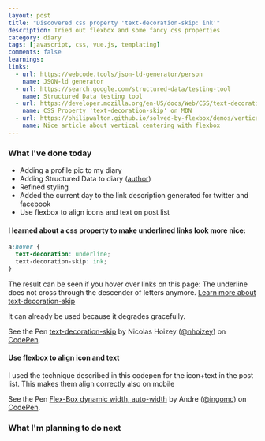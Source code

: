 ```yaml
---
layout: post
title: "Discovered css property 'text-decoration-skip: ink'"
description: Tried out flexbox and some fancy css properties
category: diary
tags: [javascript, css, vue.js, templating]
comments: false
learnings: 
links:
  - url: https://webcode.tools/json-ld-generator/person
    name: JSON-ld generator
  - url: https://search.google.com/structured-data/testing-tool
    name: Structured Data testing tool
  - url: https://developer.mozilla.org/en-US/docs/Web/CSS/text-decoration-skip
    name: CSS Property 'text-decoration-skip' on MDN
  - url: https://philipwalton.github.io/solved-by-flexbox/demos/vertical-centering/
    name: Nice article about vertical centering with flexbox
---
```


### What I've done today

* Adding a profile pic to my diary
* Adding Structured Data to diary ([author](http://schema.org/author "Author at schema.org"))
* Refined styling
* Added the current day to the link description generated for twitter and facebook
* Use flexbox to align icons and text on post list

#### I learned about a css property to make underlined links look more nice:
```css
a:hover {
  text-decoration: underline;
  text-decoration-skip: ink;
}
```

The result can be seen if you hover over links on this page: The underline does not cross through the descender of letters anymore.
[Learn more about text-decoration-skip](https://developer.mozilla.org/en-US/docs/Web/CSS/text-decoration-skip "MDN")

It can already be used because it degrades gracefully.
<p data-height="265" data-theme-id="dark" data-slug-hash="kXpyyw" data-default-tab="html,result" data-user="nhoizey" data-embed-version="2" data-pen-title="text-decoration-skip" class="codepen">See the Pen <a href="https://codepen.io/nhoizey/pen/kXpyyw/">text-decoration-skip</a> by Nicolas Hoizey (<a href="https://codepen.io/nhoizey">@nhoizey</a>) on <a href="https://codepen.io">CodePen</a>.</p>
<script async src="https://production-assets.codepen.io/assets/embed/ei.js"></script>

#### Use flexbox to align icon and text

I used the technique described in this codepen for the icon+text in the post list.
This makes them align correctly also on mobile

<p data-height="265" data-theme-id="dark" data-slug-hash="BKqQzp" data-default-tab="css,result" data-user="ingomc" data-embed-version="2" data-pen-title="Flex-Box dynamic width, auto-width" class="codepen">See the Pen <a href="https://codepen.io/ingomc/pen/BKqQzp/">Flex-Box dynamic width, auto-width</a> by Andre (<a href="https://codepen.io/ingomc">@ingomc</a>) on <a href="https://codepen.io">CodePen</a>.</p>
<script async src="https://production-assets.codepen.io/assets/embed/ei.js"></script>

### What I'm planning to do next
